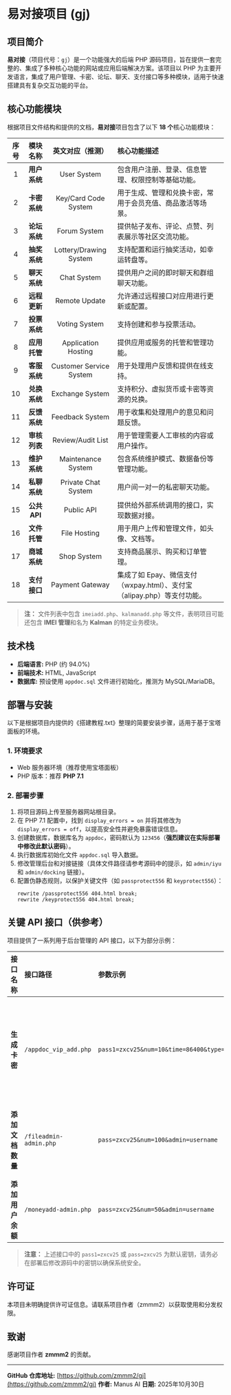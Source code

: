 # 易对接项目 (gj)

## 项目简介

**易对接**（项目代号：`gj`）是一个功能强大的后端 PHP 源码项目，旨在提供一套完整的、集成了多种核心功能的网站或应用后端解决方案。该项目以 PHP 为主要开发语言，集成了用户管理、卡密、论坛、聊天、支付接口等多种模块，适用于快速搭建具有复杂交互功能的平台。

## 核心功能模块

根据项目文件结构和提供的文档，**易对接**项目包含了以下 **18 个**核心功能模块：

| 序号 | 模块名称 | 英文对应（推测） | 核心功能描述 |
| :---: | :---: | :---: | :--- |
| 1 | **用户系统** | User System | 包含用户注册、登录、信息管理、权限控制等基础功能。 |
| 2 | **卡密系统** | Key/Card Code System | 用于生成、管理和兑换卡密，常用于会员充值、商品激活等场景。 |
| 3 | **论坛系统** | Forum System | 提供帖子发布、评论、点赞、列表展示等社区交流功能。 |
| 4 | **抽奖系统** | Lottery/Drawing System | 支持配置和运行抽奖活动，如幸运转盘等。 |
| 5 | **聊天系统** | Chat System | 提供用户之间的即时聊天和群组聊天功能。 |
| 6 | **远程更新** | Remote Update | 允许通过远程接口对应用进行更新或配置。 |
| 7 | **投票系统** | Voting System | 支持创建和参与投票活动。 |
| 8 | **应用托管** | Application Hosting | 提供应用或服务的托管和管理功能。 |
| 9 | **客服系统** | Customer Service System | 用于处理用户反馈和提供在线支持。 |
| 10 | **兑换系统** | Exchange System | 支持积分、虚拟货币或卡密等资源的兑换。 |
| 11 | **反馈系统** | Feedback System | 用于收集和处理用户的意见和问题反馈。 |
| 12 | **审核列表** | Review/Audit List | 用于管理需要人工审核的内容或用户操作。 |
| 13 | **维护系统** | Maintenance System | 包含系统维护模式、数据备份等管理功能。 |
| 14 | **私聊系统** | Private Chat System | 用户间一对一的私密聊天功能。 |
| 15 | **公共 API** | Public API | 提供给外部系统调用的接口，实现数据对接。 |
| 16 | **文件托管** | File Hosting | 用于用户上传和管理文件，如头像、文档等。 |
| 17 | **商城系统** | Shop System | 支持商品展示、购买和订单管理。 |
| 18 | **支付接口** | Payment Gateway | 集成了如 Epay、微信支付（wxpay.html）、支付宝（alipay.php）等支付功能。 |

> **注：** 文件列表中包含 `imeiadd.php`、`kalmanadd.php` 等文件，表明项目可能还包含 **IMEI 管理**和名为 **Kalman** 的特定业务模块。

## 技术栈

*   **后端语言:** PHP (约 94.0%)
*   **前端技术:** HTML, JavaScript
*   **数据库:** 预设使用 `appdoc.sql` 文件进行初始化，推测为 MySQL/MariaDB。

## 部署与安装

以下是根据项目内提供的《搭建教程.txt》整理的简要安装步骤，适用于基于宝塔面板的环境。

### 1. 环境要求

*   Web 服务器环境（推荐使用宝塔面板）
*   PHP 版本：推荐 **PHP 7.1**

### 2. 部署步骤

1.  将项目源码上传至服务器网站根目录。
2.  在 PHP 7.1 配置中，找到 `display_errors = on` 并将其修改为 `display_errors = off`，以提高安全性并避免暴露错误信息。
3.  创建数据库，数据库名为 `appdoc`，密码默认为 `123456`（**强烈建议在实际部署中修改此默认密码**）。
4.  执行数据库初始化文件 `appdoc.sql` 导入数据。
5.  修改管理后台和对接链接（具体文件路径请参考源码中的提示，如 `admin/iyu` 和 `admin/docking` 链接）。
6.  配置伪静态规则，以保护关键文件（如 `passprotect556` 和 `keyprotect556`）：
    ```nginx
    rewrite /passprotect556 404.html break;
    rewrite /keyprotect556 404.html break;
    ```

## 关键 API 接口（供参考）

项目提供了一系列用于后台管理的 API 接口，以下为部分示例：

| 接口名称 | 接口路径 | 参数示例 | 描述 |
| :--- | :--- | :--- | :--- |
| **生成卡密** | `/appdoc_vip_add.php` | `pass1=zxcv25&num=10&time=86400&type=vip` | 生成指定数量和类型的卡密（会员或余额）。 |
| **添加文档数量** | `/fileadmin-admin.php` | `pass=zxcv25&num=100&admin=username` | 为指定用户添加文档使用数量。 |
| **添加用户余额** | `/moneyadd-admin.php` | `pass=zxcv25&num=50&admin=username` | 为指定用户增加余额。 |

> **注意：** 上述接口中的 `pass1=zxcv25` 或 `pass=zxcv25` 为默认密钥，请务必在部署后修改源码中的密钥以确保系统安全。

## 许可证

本项目未明确提供许可证信息。请联系项目作者（zmmm2）以获取使用和分发权限。

## 致谢

感谢项目作者 **zmmm2** 的贡献。

---
**GitHub 仓库地址:** [https://github.com/zmmm2/gj](https://github.com/zmmm2/gj)
**作者:** Manus AI
**日期:** 2025年10月30日